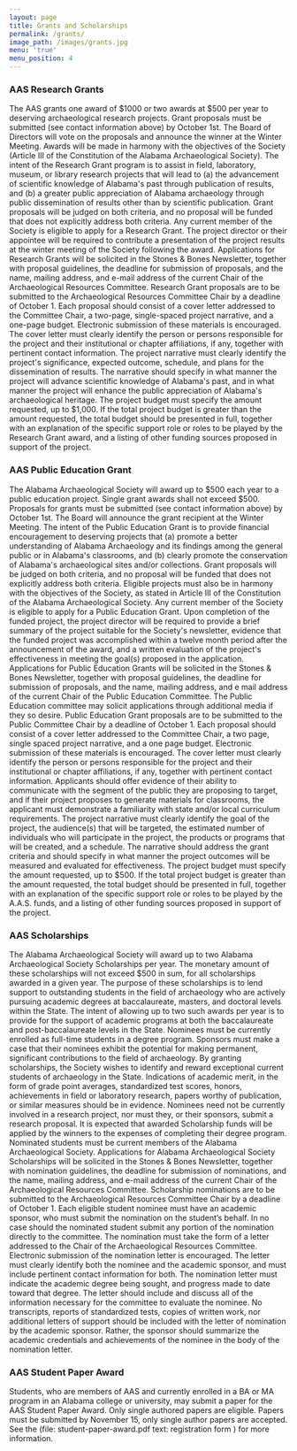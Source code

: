```yaml
---
layout: page
title: Grants and Scholarships
permalink: /grants/
image_path: /images/grants.jpg
menu: 'true'
menu_position: 4
---
```



### AAS Research Grants

The AAS grants one award of $1000 or two awards at $500 per year to deserving archaeological research projects. Grant proposals must be submitted (see contact information above) by October 1st. The Board of Directors will vote on the proposals and announce the winner at the Winter Meeting. Awards will be made in harmony with the objectives of the Society (Article III of the Constitution of the Alabama Archaeological Society). The intent of the Research Grant program is to assist in field, laboratory, museum, or library research projects that will lead to (a) the advancement of scientific knowledge of Alabama's past through publication of results, and (b) a greater public appreciation of Alabama archaeology through public dissemination of results other than by scientific publication. Grant proposals will be judged on both criteria, and no proposal will be funded that does not explicitly address both criteria. Any current member of the Society is eligible to apply for a Research Grant. The project director or their appointee will be required to contribute a presentation of the project results at the winter meeting of the Society following the award. Applications for Research Grants will be solicited in the Stones & Bones Newsletter, together with proposal guidelines, the deadline for submission of proposals, and the name, mailing address, and e-mail address of the current Chair of the Archaeological Resources Committee. Research Grant proposals are to be submitted to the Archaeological Resources Committee Chair by a deadline of October 1. Each proposal should consist of a cover letter addressed to the Committee Chair, a two-page, single-spaced project narrative, and a one-page budget. Electronic submission of these materials is encouraged. The cover letter must clearly identify the person or persons responsible for the project and their institutional or chapter affiliations, if any, together with pertinent contact information. The project narrative must clearly identify the project's significance, expected outcome, schedule, and plans for the dissemination of results. The narrative should specify in what manner the project will advance scientific knowledge of Alabama's past, and in what manner the project will enhance the public appreciation of Alabama's archaeological heritage. The project budget must specify the amount requested, up to $1,000. If the total project budget is greater than the amount requested, the total budget should be presented in full, together with an explanation of the specific support role or roles to be played by the Research Grant award, and a listing of other funding sources proposed in support of the project.

### AAS Public Education Grant

The Alabama Archaeological Society will award up to $500 each year to a public education project. Single grant awards shall not exceed $500. Proposals for grants must be submitted (see contact information above) by October 1st. The Board will announce the grant recipient at the Winter Meeting. The intent of the Public Education Grant is to provide financial encouragement to deserving projects that (a) promote a better understanding of Alabama Archaeology and its findings among the general public or in Alabama's classrooms, and (b) clearly promote the conservation of Alabama's archaeological sites and/or collections. Grant proposals will be judged on both criteria, and no proposal will be funded that does not explicitly address both criteria. Eligible projects must also be in harmony with the objectives of the Society, as stated in Article III of the Constitution of the Alabama Archaeological Society. Any current member of the Society is eligible to apply for a Public Education Grant. Upon completion of the funded project, the project director will be required to provide a brief summary of the project suitable for the Society's newsletter, evidence that the funded project was accomplished within a twelve month period after the announcement of the award, and a written evaluation of the project's effectiveness in meeting the goal(s) proposed in the application. Applications for Public Education Grants will be solicited in the Stones & Bones Newsletter, together with proposal guidelines, the deadline for submission of proposals, and the name, mailing address, and e mail address of the current Chair of the Public Education Committee. The Public Education committee may solicit applications through additional media if they so desire. Public Education Grant proposals are to be submitted to the Public Committee Chair by a deadline of October 1. Each proposal should consist of a cover letter addressed to the Committee Chair, a two page, single spaced project narrative, and a one page budget. Electronic submission of these materials is encouraged. The cover letter must clearly identify the person or persons responsible for the project and their institutional or chapter affiliations, if any, together with pertinent contact information. Applicants should offer evidence of their ability to communicate with the segment of the public they are proposing to target, and if their project proposes to generate materials for classrooms, the applicant must demonstrate a familiarity with state and/or local curriculum requirements. The project narrative must clearly identify the goal of the project, the audience(s) that will be targeted, the estimated number of individuals who will participate in the project, the products or programs that will be created, and a schedule. The narrative should address the grant criteria and should specify in what manner the project outcomes will be measured and evaluated for effectiveness. The project budget must specify the amount requested, up to $500. If the total project budget is greater than the amount requested, the total budget should be presented in full, together with an explanation of the specific support role or roles to be played by the A.A.S. funds, and a listing of other funding sources proposed in support of the project.

### AAS Scholarships

The Alabama Archaeological Society will award up to two Alabama Archaeological Society Scholarships per year. The monetary amount of these scholarships will not exceed $500 in sum, for all scholarships awarded in a given year. The purpose of these scholarships is to lend support to outstanding students in the field of archaeology who are actively pursuing academic degrees at baccalaureate, masters, and doctoral levels within the State. The intent of allowing up to two such awards per year is to provide for the support of academic programs at both the baccalaureate and post-baccalaureate levels in the State. Nominees must be currently enrolled as full-time students in a degree program. Sponsors must make a case that their nominees exhibit the potential for making permanent, significant contributions to the field of archaeology. By granting scholarships, the Society wishes to identify and reward exceptional current students of archaeology in the State. Indications of academic merit, in the form of grade point averages, standardized test scores, honors, achievements in field or laboratory research, papers worthy of publication, or similar measures should be in evidence. Nominees need not be currently involved in a research project, nor must they, or their sponsors, submit a research proposal. It is expected that awarded Scholarship funds will be applied by the winners to the expenses of completing their degree program. Nominated students must be current members of the Alabama Archaeological Society. Applications for Alabama Archaeological Society Scholarships will be solicited in the Stones & Bones Newsletter, together with nomination guidelines, the deadline for submission of nominations, and the name, mailing address, and e-mail address of the current Chair of the Archaeological Resources Committee. Scholarship nominations are to be submitted to the Archaeological Resources Committee Chair by a deadline of October 1. Each eligible student nominee must have an academic sponsor, who must submit the nomination on the student’s behalf. In no case should the nominated student submit any portion of the nomination directly to the committee. The nomination must take the form of a letter addressed to the Chair of the Archaeological Resources Committee. Electronic submission of the nomination letter is encouraged. The letter must clearly identify both the nominee and the academic sponsor, and must include pertinent contact information for both. The nomination letter must indicate the academic degree being sought, and progress made to date toward that degree. The letter should include and discuss all of the information necessary for the committee to evaluate the nominee. No transcripts, reports of standardized tests, copies of written work, nor additional letters of support should be included with the letter of nomination by the academic sponsor. Rather, the sponsor should summarize the academic credentials and achievements of the nominee in the body of the nomination letter.

### AAS Student Paper Award

Students, who are members of AAS and currently enrolled in a BA or MA program in an Alabama college or university, may submit a paper for the AAS Student Paper Award. Only single authored papers are eligible. Papers must be submitted by November 15, only single author papers are accepted. See the (file: student-paper-award.pdf text: registration form ) for more information.